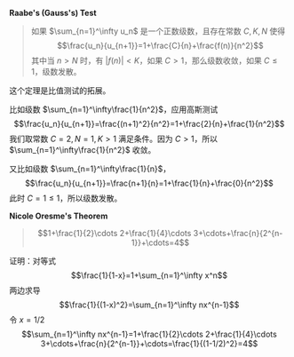**Raabe's (Gauss's) Test**
> 如果 $\sum_{n=1}^\infty u_n$ 是一个正数级数，且存在常数 $C,K,N$ 使得
> $$\frac{u_n}{u_{n+1}}=1+\frac{C}{n}+\frac{f(n)}{n^2}$$
> 其中当 $n>N$ 时，有 $|f(n)|<K$，如果 $C>1$，那么级数收敛，如果 $C\leq 1$，级数发散。

这个定理是比值测试的拓展。

比如级数 $\sum_{n=1}^\infty\frac{1}{n^2}$，应用高斯测试
$$\frac{u_n}{u_{n+1}}=\frac{(n+1)^2}{n^2}=1+\frac{2}{n}+\frac{1}{n^2}$$
我们取常数 $C=2,N=1,K>1$ 满足条件。因为 $C>1$，所以 $\sum_{n=1}^\infty\frac{1}{n^2}$ 收敛。

又比如级数 $\sum_{n=1}^\infty\frac{1}{n}$，
$$\frac{u_n}{u_{n+1}}=\frac{n+1}{n}=1+\frac{1}{n}+\frac{0}{n^2}$$
此时 $C=1\leq 1$，所以级数发散。

**Nicole Oresme's Theorem**
> $$1+\frac{1}{2}\cdots 2+\frac{1}{4}\cdots 3+\cdots+\frac{n}{2^{n-1}}+\cdots=4$$

证明：对等式
$$\frac{1}{1-x}=1+\sum_{n=1}^\infty x^n$$
两边求导
$$\frac{1}{(1-x)^2}=\sum_{n=1}^\infty nx^{n-1}$$
令 $x=1/2$
$$\sum_{n=1}^\infty nx^{n-1}=1+\frac{1}{2}\cdots 2+\frac{1}{4}\cdots 3+\cdots+\frac{n}{2^{n-1}}+\cdots=\frac{1}{(1-1/2)^2}=4$$
